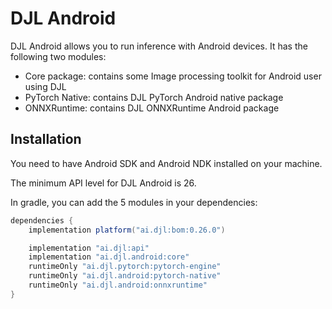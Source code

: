 # DJL Android

DJL Android allows you to run inference with Android devices.
It has the following two modules:

- Core package: contains some Image processing toolkit for Android user using DJL
- PyTorch Native: contains DJL PyTorch Android native package
- ONNXRuntime: contains DJL ONNXRuntime Android package

## Installation
You need to have Android SDK and Android NDK installed on your machine.

The minimum API level for DJL Android is 26.

In gradle, you can add the 5 modules in your dependencies:

```groovy
dependencies {
    implementation platform("ai.djl:bom:0.26.0")

    implementation "ai.djl:api"
    implementation "ai.djl.android:core"
    runtimeOnly "ai.djl.pytorch:pytorch-engine"
    runtimeOnly "ai.djl.android:pytorch-native"
    runtimeOnly "ai.djl.android:onnxruntime"
}
```

